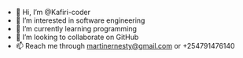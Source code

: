 - 👋 Hi, I’m @Kafiri-coder
- 👀 I’m interested in software engineering
- 🌱 I’m currently learning programming
- 💞️ I’m looking to collaborate on GitHub
- 📫 Reach me through martinernesty@gmail.com or +254791476140

<!---
Kafiri-coder/Kafiri-coder is a ✨ special ✨ repository because its `README.md` (this file) appears on your GitHub profile.
You can click the Preview link to take a look at your changes.
--->
